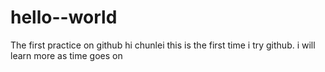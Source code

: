 # hello--world
The first practice on github
hi chunlei
this is the first time i try github.
i will learn more as time goes on
